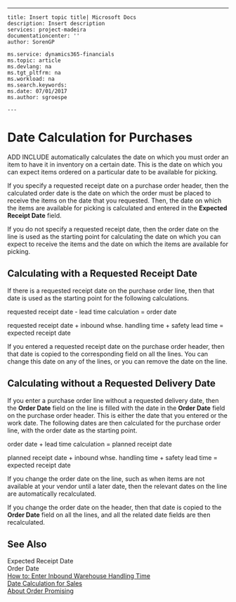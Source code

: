 ---
    title: Insert topic title| Microsoft Docs
    description: Insert description
    services: project-madeira
    documentationcenter: ''
    author: SorenGP

    ms.service: dynamics365-financials
    ms.topic: article
    ms.devlang: na
    ms.tgt_pltfrm: na
    ms.workload: na
    ms.search.keywords:
    ms.date: 07/01/2017
    ms.author: sgroespe

    ---
# Date Calculation for Purchases
ADD INCLUDE<!--[!INCLUDE[navnow](../ApplicationDesign/includes/navnow_md.md)]--> automatically calculates the date on which you must order an item to have it in inventory on a certain date. This is the date on which you can expect items ordered on a particular date to be available for picking.  
  
 If you specify a requested receipt date on a purchase order header, then the calculated order date is the date on which the order must be placed to receive the items on the date that you requested. Then, the date on which the items are available for picking is calculated and entered in the **Expected Receipt Date** field.  
  
 If you do not specify a requested receipt date, then the order date on the line is used as the starting point for calculating the date on which you can expect to receive the items and the date on which the items are available for picking.  
  
## Calculating with a Requested Receipt Date  
 If there is a requested receipt date on the purchase order line, then that date is used as the starting point for the following calculations.  
  
 requested receipt date \- lead time calculation \= order date  
  
 requested receipt date \+ inbound whse. handling time \+ safety lead time \= expected receipt date  
  
 If you entered a requested receipt date on the purchase order header, then that date is copied to the corresponding field on all the lines. You can change this date on any of the lines, or you can remove the date on the line.  
  
## Calculating without a Requested Delivery Date  
 If you enter a purchase order line without a requested delivery date, then the **Order Date** field on the line is filled with the date in the **Order Date** field on the purchase order header. This is either the date that you entered or the work date. The following dates are then calculated for the purchase order line, with the order date as the starting point.  
  
 order date \+ lead time calculation \= planned receipt date  
  
 planned receipt date \+ inbound whse. handling time \+ safety lead time \= expected receipt date  
  
 If you change the order date on the line, such as when items are not available at your vendor until a later date, then the relevant dates on the line are automatically recalculated.  
  
 If you change the order date on the header, then that date is copied to the **Order Date** field on all the lines, and all the related date fields are then recalculated.  
  
## See Also  
 Expected Receipt Date   
 Order Date   
 [How to: Enter Inbound Warehouse Handling Time](../DesignAndEngineering/how-to-enter-inbound-warehouse-handling-time.md)   
 [Date Calculation for Sales](../Sales/date-calculation-for-sales.md)   
 [About Order Promising](../Sales/about-order-promising.md)